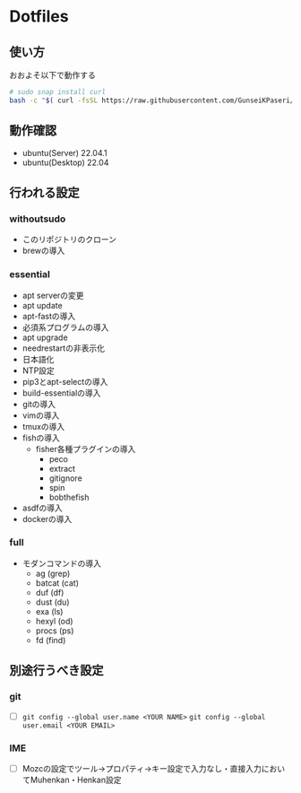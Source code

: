 # Dotfiles

## 使い方

おおよそ以下で動作する

```sh
# sudo snap install curl
bash -c "$( curl -fsSL https://raw.githubusercontent.com/GunseiKPaseri/dotfiles/main/setup.sh )"
```

## 動作確認

- ubuntu(Server) 22.04.1
- ubuntu(Desktop) 22.04

## 行われる設定

### withoutsudo

- このリポジトリのクローン
- brewの導入

### essential

- apt serverの変更
- apt update
- apt-fastの導入
- 必須系プログラムの導入
- apt upgrade
- needrestartの非表示化
- 日本語化
- NTP設定
- pip3とapt-selectの導入
- build-essentialの導入
- gitの導入
- vimの導入
- tmuxの導入
- fishの導入
  - fisher各種プラグインの導入
    - peco
    - extract
    - gitignore
    - spin
    - bobthefish
- asdfの導入
- dockerの導入

### full

- モダンコマンドの導入
  - ag (grep)
  - batcat (cat)
  - duf (df)
  - dust (du)
  - exa (ls)
  - hexyl (od)
  - procs (ps)
  - fd (find)

## 別途行うべき設定

### git

- [ ] `git config --global user.name <YOUR NAME>` `git config --global user.email <YOUR EMAIL>`

### IME

- [ ] Mozcの設定でツール→プロパティ→キー設定で入力なし・直接入力においてMuhenkan・Henkan設定
